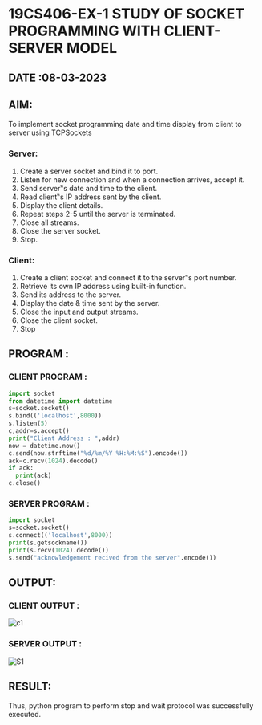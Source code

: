 # 19CS406-EX-1 STUDY OF SOCKET PROGRAMMING WITH CLIENT-SERVER MODEL

## DATE :08-03-2023
## AIM:
To implement socket programming date and time display from client to
server using TCPSockets
### Server:
1. Create a server socket and bind it to port.
2. Listen for new connection and when a connection arrives, accept it.
3. Send server‟s date and time to the client.
4. Read client‟s IP address sent by the client.
5. Display the client details.
6. Repeat steps 2-5 until the server is terminated.
7. Close all streams.
8. Close the server socket.
9. Stop.
### Client:
1. Create a client socket and connect it to the server‟s port number.
2. Retrieve its own IP address using built-in function.
3. Send its address to the server.
4. Display the date & time sent by the server.
5. Close the input and output streams.
6. Close the client socket.
7. Stop
## PROGRAM :
### CLIENT PROGRAM :
```python
import socket
from datetime import datetime
s=socket.socket()
s.bind(('localhost',8000))
s.listen(5)
c,addr=s.accept()
print("Client Address : ",addr)
now = datetime.now()
c.send(now.strftime("%d/%m/%Y %H:%M:%S").encode())
ack=c.recv(1024).decode()
if ack:
  print(ack)
c.close()
```
### SERVER PROGRAM :
```python
import socket
s=socket.socket()
s.connect(('localhost',8000))
print(s.getsockname())
print(s.recv(1024).decode())
s.send("acknowledgement recived from the server".encode())
```
## OUTPUT:
### CLIENT OUTPUT :
![c1](https://github.com/Pranavvv12/19CS406-EX-1/assets/121292280/e6133600-a91b-4749-9532-a7270d3bf905)

### SERVER OUTPUT :
![S1](https://github.com/Pranavvv12/19CS406-EX-1/assets/121292280/23d2f094-1752-4b57-b78c-cfb8537487eb)


## RESULT:
Thus, python program to perform stop and wait protocol was successfully executed.

